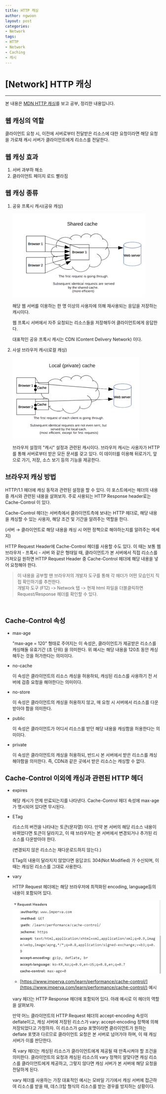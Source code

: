 ```yaml
---
title: HTTP 캐싱
author: ngwoon
layout: post
categories:
- Network
tags:
- HTTP
- Network
- Caching
- 캐시
---
```


# [Network] HTTP 캐싱
- - -

본 내용은 [MDN HTTP 캐싱](https://developer.mozilla.org/ko/docs/Web/HTTP/Caching)를 보고 공부, 정리한 내용입니다.<br/>

## 웹 캐싱의 역할

클라이언트 요청 시, 이전에 서버로부터 전달받은 리소스에 대한 요청이라면 해당 요청을 가로채 캐시 서버가 클라이언트에게 리소스를 전달한다.

## 웹 캐싱 효과

1. 서버 과부하 해소
2. 클라이언트 페이지 로드 빨라짐

## 웹 캐싱 종류

1. 공유 프록시 캐시(공유 캐싱)

    ![공유 프록시 캐시](/assets/images/post/Network/HTTP-Caching/sharing-proxy-caching.png)

    해당 웹 서버를 이용하는 한 명 이상의 사용자에 의해 재사용되는 응답을 저장하는 캐시이다.

    웹 프록시 서버에서 자주 요청되는 리소스들을 저장해두어 클라이언트에게 응답한다.

    대표적인 공유 프록시 캐시는 CDN (Content Delivery Network) 이다.

2. 사설 브라우저 캐시(로컬 캐싱)

    ![사설 브라우저 캐시](/assets/images/post/Network/HTTP-Caching/browser-caching.png)

    브라우저 설정의 "캐시" 설정과 관련된 캐시이다. 브라우저 캐시는 사용자가 HTTP를 통해 서버로부터 받은 모든 문서를 갖고 있다. 이 데이터를 이용해 뒤로가기, 앞으로 가기, 저장, 소스 보기 등의 기능을 제공한다.

## 브라우저 캐싱 방법

HTTP/1.1 헤더에 캐싱 동작과 관련된 설정을 할 수 있다. 이 포스트에서는 헤더의 내용 중 캐시와 관련된 내용을 살펴보자. 주로 사용되는 HTTP Response header로는 Cache-Control 이 있다.

Cache-Control 헤더는 서버측에서 클라이언트측에 보내는 HTTP 헤더로, 해당 내용을 캐싱할 수 있는 사용자, 해당 조건 및 기간을 알려주는 역할을 한다.

(서버 → 클라이언트로 해당 내용을 캐싱 시 어떤 정책으로 해야하는지를 알려주는 메세지)

HTTP Request Header에 Cache-Control 헤더를 사용할 수도 있다. 이 때는 보통 웹 브라우저 - 프록시  - 서버 와 같은 형태일 때, 클라이언트가 본 서버에서 직접 리소스를 가져오길 원하면 HTTP Request Header 중 Cache-Control 헤더에 해당 내용을 넣어 요청해야 한다.

> 이 내용을 공부할 땐 브라우저의 개발자 도구를 통해 각 헤더가 어떤 모습인지 직접 확인하기를 추천한다.<br/>
> 개발자 도구 (F12) -> Network 탭 -> 현재 html 파일을 더블클릭하면 Request/Response 헤더를 확인할 수 있다.
<br/>

## Cache-Control 속성

- max-age

    "max-age = 120" 형태로 주어지는 이 속성은, 클라이언트가 제공받은 리소스를 캐싱해둘 유효기간 (초 단위) 을 의미한다. 위 예시는 해당 내용을 120초 동안 캐싱해두는 것을 허가한다는 의미이다.

- no-cache

    이 속성은 클라이언트의 리소스 캐싱을 허용하되, 캐싱된 리소스를 사용하기 전 서버에 검증 요청을 해야한다는 의미이다.

- no-store

    이 속성은 클라이언트의 캐싱을 허용하지 않고, 매 요청 시 서버에서 리소스를 다운받아야 함을 의미한다.

- public

    이 속성은 클라이언트가 어디서 리소스를 받던 해당 내용을 캐싱함을 허용한다는 의미이다.

- private

    이 속성은 클라이언트의 캐싱을 허용하되, 반드시 본 서버에서 받은 리소스를 캐싱해야함을 의미한다. 즉, CDN과 같은 곳에서 받은 리소스는 캐싱할 수 없다.

## Cache-Control 이외에 캐싱과 관련된 HTTP 헤더

- expires

    해당 캐시가 언제 만료되는지를 나타낸다. Cache-Control 헤더 속성에 max-age가 명시되어 있다면 무시된다. 

- ETag

    리소스의 버전을 나타내는 토큰(문자열) 이다. 만약 본 서버의 해당 리소스 내용이 바뀌었다면 토큰이 달라지고, 이 때 브라우저는 본 서버에서 변경되거나 추가된 리소스를 다운받아야 한다.

    (변경되지 않은 리소스는 재다운로드하지 않는다.)

    ETag의 내용이 달라지지 않았다면 응답코드 304(Not Modified) 가 수신되며, 이 때는 캐싱된 리소스를 그대로 사용한다.

- vary

    HTTP Request 헤더에는 해당 브라우저에 최적화된 encoding, language등의 내용이 포함되어 있다.

    ![HTTP_Request_header](/assets/images/post/Network/HTTP-Caching/http-request-header.png)
     - [https://www.imperva.com/learn/performance/cache-control/](https://www.imperva.com/learn/performance/cache-control/) 예시 

    <br/>
    vary 헤더는 HTTP Response 헤더에 포함되어 있다. 아래 예시로 이 헤더의 역할을 살펴보자.

    만약 어느 클라이언트의 HTTP Request 헤더의 accept-encoding 속성이 deflate이고, 캐싱 서버에 저장된 리소스가 vary: accept-encoding 정책에 의해 저장되었다고 가정하자. 이 리소스가 gzip 포맷이라면 클라이언트가 원하는 deflate 포맷과 다르므로 클라이언트 요청은 본 서버로 넘어가야 하며, 이 때 캐싱 서버가 이를 판단한다.

    즉 vary 헤더는 캐싱된 리소스가 클라이언트에게 제공될 때 만족시켜야 할 조건을 의미한다. 클라이언트의 요청과 캐싱된 리소스의 vary 정책이 알맞다면 캐싱 리소스를 클라이언트에게 제공하고, 그렇지 않다면 캐싱 서버가 본 서버에 해당 요청을 전달하게 된다.

    vary 헤더를 사용하는 가장 대표적인 예시는 모바일 기기에서 캐싱 서버에 접근하여 리소스를 받을 때, 데스크탑 형식의 리소스를 받는 경우를 방지하는 상황이다.